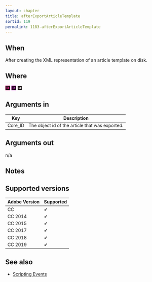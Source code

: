 ```yaml
---
layout: chapter
title: afterExportArticleTemplate
sortid: 119
permalink: 1183-afterExportArticleTemplate
---
```


## When

After creating the XML representation of an article template on disk.

## Where

![](../../images/indesign.png "InDesign") ![](../../images/incopy.png "InCopy") ![](../../images/indesignserver.png "InDesign Server")

## Arguments in

|Key |Description|
|----|-----------|
|Core_ID |The object id of the article that was exported.|

## Arguments out

n/a

## Notes

## Supported versions

| Adobe Version | Supported |
|---------------|-----------|
| CC            | ✔         |
| CC 2014       | ✔         |
| CC 2015       | ✔         |
| CC 2017       | ✔         |
| CC 2018       | ✔         |
| CC 2019       | ✔         |

## See also

* [Scripting Events](../../ScriptingEvents/index.md)
